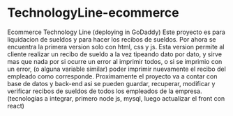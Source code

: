 # TechnologyLine-ecommerce
Ecommerce Technology Line (deploying in GoDaddy)
Este proyecto es para liquidacion de sueldos y para hacer los recibos de sueldos. Por ahora se encuentra la primera version solo con html, css y js. Esta version permite al cliente realizar un recibo de sueldo a la vez tipeando dato por dato, y sirve mas que nada por si ocurre un error al imprimir todos, o si se imprimio con un error, (o alguna variable similar) poder imprimir nuevamente el recibo del empleado como corresponde. Proximamente el proyecto va a contar con base de datos y back-end asi se pueden guardar, recuperar, modificar y verificar recibos de sueldos de todos los empleados de la empresa. (tecnologias a integrar, primero node js, mysql, luego actualizar el front con react)
